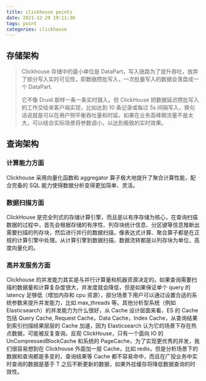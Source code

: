 ```yaml
---
title: clickhouse points
date: 2021-12-29 19:11:30
tags: point
categories: clickhouse
---
```


## 存储架构

> Clickhouse 存储中的最小单位是 DataPart，写入链路为了提升吞吐，放弃了部分写入实时可见性，即数据攒批写入，一次批量写入的数据会落盘成一个 DataPart.
> 
> 它不像 Druid 那样一条一条实时摄入。但 ClickHouse 把数据延迟攒批写入的工作交给来客户端实现，比如达到 10 条记录或每过 5s 间隔写入，换句话说就是可以在用户侧平衡吞吐量和时延，如果在业务高峰期流量不是太大，可以结合实际场景将参数调小，以达到极致的实时效果。

## 查询架构

### 计算能力方面

Clickhouse 采用向量化函数和 aggregator 算子极大地提升了聚合计算性能，配合完备的 SQL 能力使得数据分析变得更加简单、灵活。

### 数据扫描方面

ClickHouse 是完全列式的存储计算引擎，而且是以有序存储为核心，在查询扫描数据的过程中，首先会根据存储的有序性、列存块统计信息、分区键等信息推断出需要扫描的列存块，然后进行并行的数据扫描，像表达式计算、聚合算子都是在正规的计算引擎中处理。从计算引擎到数据扫描，数据流转都是以列存块为单位，高度向量化的。

### 高并发服务方面

Clickhouse 的并发能力其实是与并行计算量和机器资源决定的。如果查询需要扫描的数据量和计算复杂度很大，并发度就会降低，但是如果保证单个 query 的 latency 足够低（增加内存和 cpu 资源），部分场景下用户可以通过设置合适的系统参数来提升并发能力，比如 max_threads 等。其他分析型系统（例如 Elasticsearch）的并发能力为什么很好，从 Cache 设计层面来看，ES 的 Cache 包括 Query Cache, Request Cache，Data Cache，Index Cache，从查询结果到索引扫描结果层层的 Cache 加速，因为 Elasticsearch 认为它的场景下存在热点数据，可能被反复查询。反观 ClickHouse，只有一个面向 IO 的 UnCompressedBlockCache 和系统的 PageCache，为了实现更优秀的并发，我们很容易想到在 Clickhouse 外面加一层 Cache，比如 redis，但是分析场景下的数据和查询都是多变的，查询结果等 Cache 都不容易命中，而且在广投业务中实时查询的数据是基于 T 之后不断更新的数据，如果外挂缓存将降低数据查询的时效性。